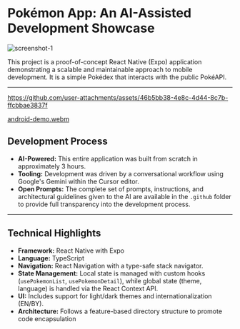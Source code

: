 # Pokémon App: An AI-Assisted Development Showcase

![screenshot-1](https://github.com/user-attachments/assets/bb05658d-9786-4bcd-ac6c-a5fa688e3c3e)

This project is a proof-of-concept React Native (Expo) application demonstrating a scalable and maintainable approach to mobile development. It is a simple Pokédex that interacts with the public PokéAPI.

---

https://github.com/user-attachments/assets/46b5bb38-4e8c-4d44-8c7b-ffcbbae3837f

[android-demo.webm](https://github.com/user-attachments/assets/f38deca0-9139-47ac-ba73-c032b7468e2c)


## Development Process

- **AI-Powered:** This entire application was built from scratch in approximately 3 hours.
- **Tooling:** Development was driven by a conversational workflow using Google's Gemini within the Cursor editor.
- **Open Prompts:** The complete set of prompts, instructions, and architectural guidelines given to the AI are available in the `.github` folder to provide full transparency into the development process.

---

## Technical Highlights

- **Framework:** React Native with Expo
- **Language:** TypeScript
- **Navigation:** React Navigation with a type-safe stack navigator.
- **State Management:** Local state is managed with custom hooks (`usePokemonList`, `usePokemonDetail`), while global state (theme, language) is handled via the React Context API.
- **UI:** Includes support for light/dark themes and internationalization (EN/BY).
- **Architecture:** Follows a feature-based directory structure to promote code encapsulation
